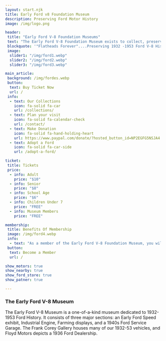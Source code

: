```yaml
---
layout: start.njk
title: Early Ford v8 Foundation Museum
description: Preserving Ford Motor History
image: /img/logo.png

header: 
 title: "Early Ford V-8 Foundation Museums"
 text: "The Early Ford V-8 Foundation Museum exists to collect, preserve, exhibit and interpret the history and heritage of the products manufactured by the Ford Motor Company between 1932 and 1953. We seek to capture and display the character, culture, and charisma of America's love affair with open roads and the Fabulous Fords that helped conquer them. The museum is an educational and research model for all to enjoy."
 blockquote: '"Flatheads Forever"....Preserving 1932 -1953 Ford V-8 History!'
 image: 
  slider1: "/img/ford1.webp"
  slider2: "/img/ford2.webp"
  slider3: "/img/ford3.webp"

main_article:
 background: /img/fordes.webp
 button:
  text: Buy Ticket Now
  url: /
 info:
  - text: Our Collections
    icon: fa-solid fa-car
    url: /collections/
  - text: Plan your visit
    icon: fa-solid fa-calendar-check
    url: /contact/
  - text: Make Donation
    icon: fa-solid fa-hand-holding-heart
    url: https://www.paypal.com/donate/?hosted_button_id=NP2EGFG5NSJA4
  - text: Adopt a Ford
    icon: fa-solid fa-car-side
    url: /adopt-a-ford/

ticket:
 title: Tickets
 price:
  - info: Adult
    price: "$10"
  - info: Senior
    price: "$8"
  - info: School Age
    price: "$6"
  - info: Children Under 7
    price: "FREE"
  - info: Museum Members
    price: "FREE"

membership:
 title: Benefits Of Membership
 image: /img/ford4.webp
 info: 
  - text: "As a member of the Early Ford V-8 Foundation Museum, you will contribute to expanding exhibits and programs highlighting the history of the Ford Flathead V-8 era. As well as the people who designed, built & promoted this great American legacy."
 button: 
  text: Become a Member
  url: /

show_motors: true
show_nearby: true
show_ford_store: true
show_patner: true

---
```

### The Early Ford V-8 Museum

The Early Ford V-8 Museum is a one-of-a-kind museum dedicated to 1932- 1953 Ford History. It consists of three major sections: an Early Ford Speed exhibit, Industrial Engine, Farming displays, and a 1940s Ford Service Garage. The Frank Corey Gallery houses many of our 1932-53 vehicles, and Floyd Motors depicts a 1936 Ford Dealership.

